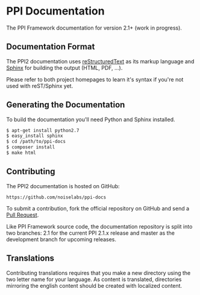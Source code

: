 PPI Documentation
=================

The PPI Framework documentation for version 2.1+ (work in progress).

Documentation Format
--------------------

The PPI2 documentation uses [reStructuredText](http://docutils.sourceforge.net/rst.html) as its markup language and
[Sphinx](http://sphinx-doc.org/) for building the output (HTML, PDF, ...).

Please refer to both project homepages to learn it's syntax if you're not used with reST/Sphinx yet.

Generating the Documentation
----------------------------

To build the documentation you'll need Python and Sphinx installed.

```bash
$ apt-get install python2.7
$ easy_install sphinx
$ cd /path/to/ppi-docs
$ composer install
$ make html
```

Contributing
------------

The PPI2 documentation is hosted on GitHub:

    https://github.com/noiselabs/ppi-docs

To submit a contribution, fork the official repository on GitHub and send a [Pull Request](https://help.github.com/articles/using-pull-requests).

Like PPI Framework source code, the documentation repository is split into two branches: 2.1 for the current PPI 2.1.x release and master as the development branch for upcoming releases.

Translations
------------

Contributing translations requires that you make a new directory using the two letter name for your language. As content is translated, directories mirroring the english content should be created with localized content.
